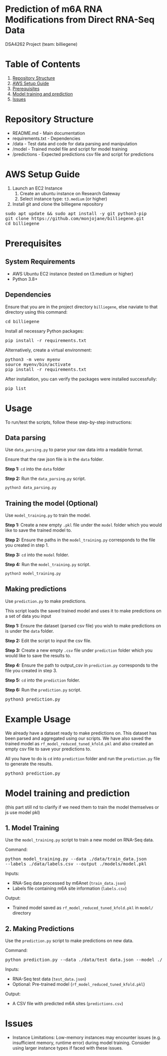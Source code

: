 # Prediction of m6A RNA Modifications from Direct RNA-Seq Data
DSA4262 Project (team: billiegene)

# Table of Contents
1. [Repository Structure](https://github.com/monjojane/billiegene/tree/main?tab=readme-ov-file#repository-structure)
2. [AWS Setup Guide](https://github.com/monjojane/billiegene/tree/main?tab=readme-ov-file#aws-setup-guide)
3. [Prerequisites](https://github.com/monjojane/billiegene/tree/main?tab=readme-ov-file#prerequisites)
5. [Model training and prediction](https://github.com/monjojane/billiegene/tree/main?tab=readme-ov-file#model-training-and-prediction)
6. [Issues](https://github.com/monjojane/billiegene/tree/main?tab=readme-ov-file#issues)

# Repository Structure
- README.md - Main documentation
- requirements.txt - Dependencies
- /data - Test data and code for data parsing and manipulation
- /model - Trained model file and script for model training
- /predictions - Expected predictions csv file and script for predictions

# AWS Setup Guide 
1. Launch an EC2 Instance
   1. Create an ubuntu instance on Research Gateway
   2. Select instance type: `t3.medium` (or higher)
2. Install git and clone the billiegene repository
<pre>sudo apt update && sudo apt install -y git python3-pip  
git clone https://github.com/monjojane/billiegene.git  
cd billiegene</pre>

# Prerequisites

## System Requirements 
- AWS Ubuntu EC2 instance (tested on t3.medium or higher)
- Python 3.8+

## Dependencies 
Ensure that you are in the project directory `billiegene`, else naviate to that directory using this command:
<pre>cd billiegene</pre>

Install all necessary Python packages:
<pre>pip install -r requirements.txt</pre>

Alternatively, create a virtual environment:
<pre>python3 -m venv myenv  
source myenv/bin/activate  
pip install -r requirements.txt</pre>

After installation, you can verify the packages were installed successfully:
<pre>pip list</pre>

# Usage

To run/test the scripts, follow these step-by-step instructions:

## Data parsing
Use `data_parsing.py` to parse your raw data into a readable format.

Ensure that the raw json file is in the `data` folder.

**Step 1:** `cd` into the `data` folder

**Step 2:**  Run the `data_parsing.py` script.

```bash 
python3 data_parsing.py
```

## Training the model (Optional)
Use `model_training.py` to train the model.

**Step 1:** Create a new empty `.pkl` file  under the `model` folder which you would like to save the trained model to.

**Step 2:** Ensure the paths in the `model_training.py` corresponds to the file you created in step 1.

**Step 3:** `cd` into the `model` folder.

**Step 4:** Run the `model_training.py` script.

```bash
python3 model_training.py
```

## Making predictions
Use `prediction.py` to make predictions.

This script loads the saved trained model and uses it to make predictions on a set of data you input

**Step 1:** Ensure the dataset (parsed csv file) you wish to make predictions on is under the `data` folder.

**Step 2:** Edit the script to input the csv file.

**Step 3:** Create a new empty `.csv` file under `prediction` folder which you would like to save the results to.

**Step 4:** Ensure the path to output_csv in `prediction.py` corresponds to the file you created in step 3.

**Step 5:** `cd` into the `prediction` folder.

**Step 6:** Run the `prediction.py` script.

<pre>python3 prediction.py</pre>


# Example Usage
We already have a dataset ready to make predictions on. This dataset has been parsed and aggregated using our scripts. 
We have also saved the trained model as `rf_model_reduced_tuned_kfold.pkl` and also created an empty csv file to save your predictions to.

All you have to do is `cd` into `prediction` folder and run the `prediction.py` file to generate the results.

<pre>python3 prediction.py</pre>

# Model training and prediction 
(this part still nd to clarify if we need them to train the model themselves or js use model pkl)
## 1. Model Training  
Use the `model_training.py` script to train a new model on RNA-Seq data.  

Command: <pre>python model_training.py --data ./data/train_data.json --labels ./data/labels.csv --output ./models/model.pkl</pre>

Inputs:  
  - RNA-Seq data processed by m6Anet (`train_data.json`)  
  - Labels file containing m6A site information (`labels.csv`)

Output:  
  - Trained model saved as `rf_model_reduced_tuned_kfold.pkl` in `model/` directory
    
## 2. Making Predictions  
Use the `prediction.py` script to make predictions on new data.  

Command:  
<pre>python prediction.py --data ./data/test_data.json --model ./models/model.pkl --output ./predictions.csv</pre>

Inputs:  
  - RNA-Seq test data (`test_data.json`)  
  - Optional: Pre-trained model (`rf_model_reduced_tuned_kfold.pkl`)

Output:  
  - A CSV file with predicted m6A sites (`predictions.csv`)

# Issues
- Instance Limitations:
  Low-memory instances may encounter issues (e.g. insufficient memory, runtime error) during model training. Consider using larger instance types if faced with these issues.
